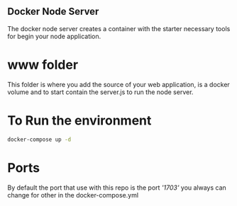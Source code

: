 ## Docker Node Server ##

The docker node server creates a container with the starter necessary tools for begin your node application.

# www folder #
This folder is where you add the source of your web application, is a docker volume and to start
contain the server.js to run the node server.

# To Run the environment #
```sh
docker-compose up -d
```

# Ports #
By default the port that use with this repo is the port *'1703'* you always can change for other in the docker-compose.yml
